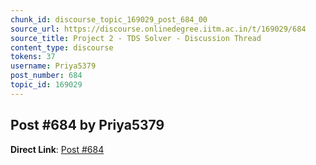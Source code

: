 ```yaml
---
chunk_id: discourse_topic_169029_post_684_00
source_url: https://discourse.onlinedegree.iitm.ac.in/t/169029/684
source_title: Project 2 - TDS Solver - Discussion Thread
content_type: discourse
tokens: 37
username: Priya5379
post_number: 684
topic_id: 169029
---
```


## Post #684 by Priya5379

**Direct Link**: [Post #684](https://discourse.onlinedegree.iitm.ac.in/t/169029/684)
